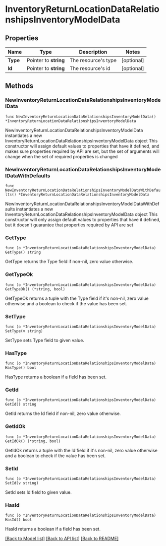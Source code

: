 # InventoryReturnLocationDataRelationshipsInventoryModelData

## Properties

Name | Type | Description | Notes
------------ | ------------- | ------------- | -------------
**Type** | Pointer to **string** | The resource&#39;s type | [optional] 
**Id** | Pointer to **string** | The resource&#39;s id | [optional] 

## Methods

### NewInventoryReturnLocationDataRelationshipsInventoryModelData

`func NewInventoryReturnLocationDataRelationshipsInventoryModelData() *InventoryReturnLocationDataRelationshipsInventoryModelData`

NewInventoryReturnLocationDataRelationshipsInventoryModelData instantiates a new InventoryReturnLocationDataRelationshipsInventoryModelData object
This constructor will assign default values to properties that have it defined,
and makes sure properties required by API are set, but the set of arguments
will change when the set of required properties is changed

### NewInventoryReturnLocationDataRelationshipsInventoryModelDataWithDefaults

`func NewInventoryReturnLocationDataRelationshipsInventoryModelDataWithDefaults() *InventoryReturnLocationDataRelationshipsInventoryModelData`

NewInventoryReturnLocationDataRelationshipsInventoryModelDataWithDefaults instantiates a new InventoryReturnLocationDataRelationshipsInventoryModelData object
This constructor will only assign default values to properties that have it defined,
but it doesn't guarantee that properties required by API are set

### GetType

`func (o *InventoryReturnLocationDataRelationshipsInventoryModelData) GetType() string`

GetType returns the Type field if non-nil, zero value otherwise.

### GetTypeOk

`func (o *InventoryReturnLocationDataRelationshipsInventoryModelData) GetTypeOk() (*string, bool)`

GetTypeOk returns a tuple with the Type field if it's non-nil, zero value otherwise
and a boolean to check if the value has been set.

### SetType

`func (o *InventoryReturnLocationDataRelationshipsInventoryModelData) SetType(v string)`

SetType sets Type field to given value.

### HasType

`func (o *InventoryReturnLocationDataRelationshipsInventoryModelData) HasType() bool`

HasType returns a boolean if a field has been set.

### GetId

`func (o *InventoryReturnLocationDataRelationshipsInventoryModelData) GetId() string`

GetId returns the Id field if non-nil, zero value otherwise.

### GetIdOk

`func (o *InventoryReturnLocationDataRelationshipsInventoryModelData) GetIdOk() (*string, bool)`

GetIdOk returns a tuple with the Id field if it's non-nil, zero value otherwise
and a boolean to check if the value has been set.

### SetId

`func (o *InventoryReturnLocationDataRelationshipsInventoryModelData) SetId(v string)`

SetId sets Id field to given value.

### HasId

`func (o *InventoryReturnLocationDataRelationshipsInventoryModelData) HasId() bool`

HasId returns a boolean if a field has been set.


[[Back to Model list]](../README.md#documentation-for-models) [[Back to API list]](../README.md#documentation-for-api-endpoints) [[Back to README]](../README.md)


